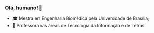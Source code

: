 ### Olá, humano! 👋

- 🎓 Mestra em Engenharia Biomédica pela Universidade de Brasília;
- 🔭 Professora nas áreas de Tecnologia da Informação e de Letras.

##
